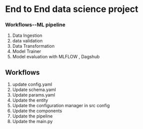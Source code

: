 # End to End data science project

### Workflows--ML pipeline

1. Data Ingestion
2. data validation
3. Data Transformation
4. Model Trainer
5. Model evaluation with MLFLOW , Dagshub

## Workflows


1. update config.yaml
2. Update schema.yaml
3. Update params.yaml
4. Update the entity
5. Update the configuration manager in src config
6. Update the components
7. Update the pipeline
8. Update the main.py
